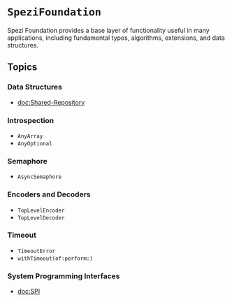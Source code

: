 # ``SpeziFoundation``

<!--
#
# This source file is part of the Stanford Spezi open-source project
#
# SPDX-FileCopyrightText: 2022 Stanford University and the project authors (see CONTRIBUTORS.md)
#
# SPDX-License-Identifier: MIT
#       
-->

Spezi Foundation provides a base layer of functionality useful in many applications, including fundamental types, algorithms, extensions, and data structures.

## Topics

### Data Structures

- <doc:Shared-Repository>

### Introspection

- ``AnyArray``
- ``AnyOptional``

### Semaphore

- ``AsyncSemaphore``

### Encoders and Decoders
- ``TopLevelEncoder``
- ``TopLevelDecoder``

### Timeout

- ``TimeoutError``
- ``withTimeout(of:perform:)``

### System Programming Interfaces

- <doc:SPI>
